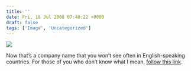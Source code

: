 ```yaml
---
title: ''
date: Fri, 18 Jul 2008 07:40:22 +0000
draft: false
tags: ['Image', 'Uncategorized']
---
```


![](https://madd0.files.wordpress.com/2008/07/rcxxgaq0nbk17h7n6gbudscn_500.jpg)

Now that’s a company name that you won’t see often in English-speaking countries. For those of you who don’t know what I mean, [follow this link](http://en.wikipedia.org/wiki/PMS).